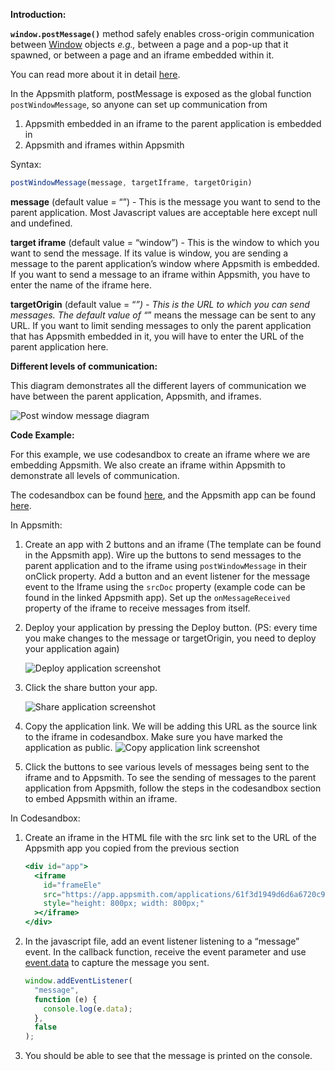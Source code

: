 **Introduction:**

**`window.postMessage()`** method safely enables cross-origin communication between [Window](https://developer.mozilla.org/en-US/docs/Web/API/Window) objects *e.g.,* between a page and a pop-up that it spawned, or between a page and an iframe embedded within it.

You can read more about it in detail [here](https://developer.mozilla.org/en-US/docs/Web/API/Window/postMessage).

In the Appsmith platform, postMessage is exposed as the global function `postWindowMessage`, so anyone can set up communication from
1. Appsmith embedded in an iframe to the parent application is embedded in
2. Appsmith and iframes within Appsmith

Syntax:

```jsx
postWindowMessage(message, targetIframe, targetOrigin)
```

**message** (default value = “”) - This is the message you want to send to the parent application. Most Javascript values are acceptable here except null and undefined.

**target iframe** (default value = “window”) - This is the window to which you want to send the message. If its value is window, you are sending a message to the parent application’s window where Appsmith is embedded. If you want to send a message to an iframe within Appsmith, you have to enter the name of the iframe here.

**targetOrigin** (default value = “*”) - This is the URL to which you can send messages. The default value of “*” means the message can be sent to any URL. If you want to limit sending messages to only the parent application that has Appsmith embedded in it, you will have to enter the URL of the parent application here.

**Different levels of communication:**

This diagram demonstrates all the different layers of communication we have between the parent application, Appsmith, and iframes.

![Post window message diagram](/img/postwindowmsg.png)

**Code Example:**

For this example, we use codesandbox to create an iframe where we are embedding Appsmith. We also create an iframe within Appsmith to demonstrate all levels of communication.

The codesandbox can be found [here](https://codesandbox.io/s/happy-rgb-6jzwtg?file=/index.html), and the Appsmith app can be found [here](https://app.appsmith.com/applications/61f3d1949d6d6a6720c98681/pages/61f3d1949d6d6a6720c98684).

In Appsmith:

1. Create an app with 2 buttons and an iframe (The template can be found in the Appsmith app). Wire up the buttons to send messages to the parent application and to the iframe using `postWindowMessage` in their onClick property. Add a button and an event listener for the message event to the Iframe using the `srcDoc` property (example code can be found in the linked Appsmith app). Set up the `onMessageReceived` property of the iframe to receive messages from itself.
2. Deploy your application by pressing the Deploy button. (PS: every time you make changes to the message or targetOrigin, you need to deploy your application again)

   ![Deploy application screenshot](/img/deploy-app.png)

3. Click the share button your app.

   ![Share application screenshot](/img/share-app.png)
   
4. Copy the application link. We will be adding this URL as the source link to the iframe in codesandbox. Make sure you have marked the application as public.
   ![Copy application link screenshot](/img/copy-app-link.png)

5. Click the buttons to see various levels of messages being sent to the iframe and to Appsmith. To see the sending of messages to the parent application from Appsmith, follow the steps in the codesandbox section to embed Appsmith within an iframe.

In Codesandbox:

1. Create an iframe in the HTML file with the src link set to the URL of the Appsmith app you copied from the previous section

    ```jsx
    <div id="app">
      <iframe
        id="frameEle"
        src="https://app.appsmith.com/applications/61f3d1949d6d6a6720c98681/pages/62b9568220ae3225cef2751a"
        style="height: 800px; width: 800px;"
      ></iframe>
    </div>
    ```

2. In the javascript file, add an event listener listening to a “message” event. In the callback function, receive the event parameter and use [event.data](http://event.data) to capture the message you sent.

    ```jsx
    window.addEventListener(
      "message",
      function (e) {
        console.log(e.data);
      },
      false
    );
    ```

3. You should be able to see that the message is printed on the console.
